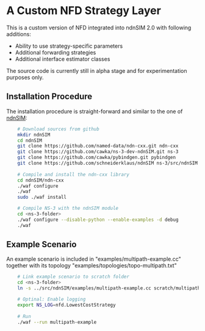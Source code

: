A Custom NFD Strategy Layer 
==========

This is a custom version of NFD integrated into ndnSIM 2.0 with following additions:

- Ability to use strategy-specific parameters
- Additional forwarding strategies
- Additional interface estimator classes

The source code is currently still in alpha stage and for experimentation purposes only.

## Installation Procedure

The installation procedure is straight-forward and similar to the one of [ndnSIM](http://ndnsim.net/2.0/getting-started.html):

```bash
	# Download sources from github
	mkdir ndnSIM
	cd ndnSIM
	git clone https://github.com/named-data/ndn-cxx.git ndn-cxx
	git clone https://github.com/cawka/ns-3-dev-ndnSIM.git ns-3
	git clone https://github.com/cawka/pybindgen.git pybindgen
	git clone https://github.com/schneiderklaus/ndnSIM ns-3/src/ndnSIM
	
	# Compile and install the ndn-cxx library
	cd ndnSIM/ndn-cxx
	./waf configure
	./waf
	sudo ./waf install

	# Compile NS-3 with the ndnSIM module
	cd <ns-3-folder>
	./waf configure --disable-python --enable-examples -d debug
	./waf
```

## Example Scenario

An example scenario is included in "examples/multipath-example.cc" together with its topology "examples/topologies/topo-multipath.txt"

```bash
	# Link example scenario to scratch folder
	cd <ns-3-folder>
	ln -s ../src/ndnSIM/examples/multipath-example.cc scratch/multipath-example.cc

	# Optinal: Enable logging
	export NS_LOG=nfd.LowestCostStrategy
	
	# Run 
	./waf --run multipath-example

```
